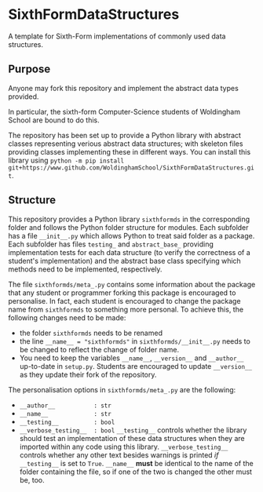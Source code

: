 # SixthFormDataStructures
A template for Sixth-Form implementations of commonly used data structures.

## Purpose

Anyone may fork this repository and implement the abstract data types provided. 

In particular, the sixth-form Computer-Science students of Woldingham School are bound to do this.

The repository has been set up to provide a Python library with abstract classes representing verious abstract data structures; with skeleton files providing classes implementing these in different ways. You can install this library using `python -m pip install git+https://www.github.com/WoldinghamSchool/SixthFormDataStructures.git`.

## Structure

This repository provides a Python library `sixthformds` in the corresponding folder and follows the Python folder structure for modules. Each subfolder has a file `__init__.py` which allows Python to treat said folder as a package. Each subfolder has files `testing_` and `abstract_base_` providing implementation tests for each data structure (to verify the correctness of a student's implementation) and the abstract base class specifying which methods need to be implemented, respectively. 

The file `sixthformds/meta_.py` contains some information about the package that any student or programmer forking this package is encouraged to personalise. In fact, each student is encouraged to change the package name from `sixthformds` to something more personal. To achieve this, the following changes need to be made:
* the folder `sixthformds` needs to be renamed
* the line `__name__ = "sixthformds"` in `sixthformds/__init__.py` needs to be changed to reflect the change of folder name. 
* You need to keep the variables `__name__`, `__version__` and `__author__` up-to-date in `setup.py`. Students are encouraged to update `__version__` as they update their fork of the repository. 

The personalisation options in `sixthformds/meta_.py` are the following:
* `__author__           : str`
* `__name__             : str`
* `__testing__          : bool`
* `__verbose_testing__  : bool`
`__testing__` controls whether the library should test an implementation of these data structures when they are imported within any code using this library. `__verbose_testing__` controls whether any other text besides warnings is printed *if* `__testing__` is set to `True`. `__name__` **must** be identical to the name of the folder containing the file, so if one of the two is changed the other must be, too. 
